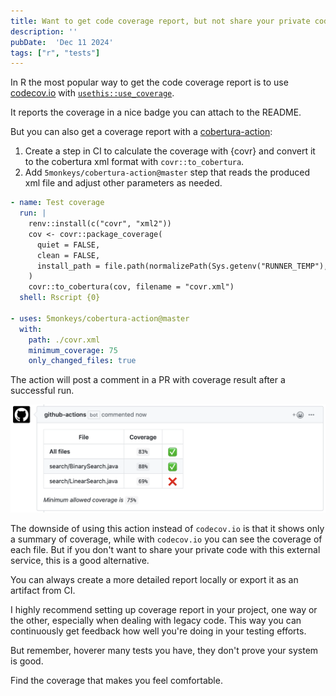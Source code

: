 ```yaml
---
title: Want to get code coverage report, but not share your private code with codecov.io? Use cobertura-action.
description: ''
pubDate:  'Dec 11 2024'
tags: ["r", "tests"]
---
```


In R the most popular way to get the code coverage report is to use [codecov.io](https://about.codecov.io/) with [`usethis::use_coverage`](https://usethis.r-lib.org/reference/use_coverage.html).

It reports the coverage in a nice badge you can attach to the README.

But you can also get a coverage report with a [cobertura-action](https://github.com/5monkeys/cobertura-action):
1. Create a step in CI to calculate the coverage with {covr} and convert it to the cobertura xml format with `covr::to_cobertura`.
2. Add `5monkeys/cobertura-action@master` step that reads the produced xml file and adjust other parameters as needed.

```yaml
- name: Test coverage
  run: |
    renv::install(c("covr", "xml2"))
    cov <- covr::package_coverage(
      quiet = FALSE,
      clean = FALSE,
      install_path = file.path(normalizePath(Sys.getenv("RUNNER_TEMP"), winslash = "/"), "package")
    )
    covr::to_cobertura(cov, filename = "covr.xml")
  shell: Rscript {0}

- uses: 5monkeys/cobertura-action@master
  with:
    path: ./covr.xml
    minimum_coverage: 75
    only_changed_files: true
```

The action will post a comment in a PR with coverage result after a successful run.

![alt text](image.png)

The downside of using this action instead of `codecov.io` is that it shows only a summary of coverage, while with `codecov.io` you can see the coverage of each file. But if you don't want to share your private code with this external service, this is a good alternative.

You can always create a more detailed report locally or export it as an artifact from CI.

I highly recommend setting up coverage report in your project, one way or the other, especially when dealing with legacy code. This way you can continuously get feedback how well you're doing in your testing efforts.

But remember, hoverer many tests you have, they don't prove your system is good.

Find the coverage that makes you feel comfortable.
